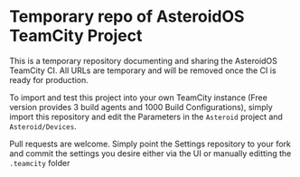 # Temporary repo of AsteroidOS TeamCity Project

This is a temporary repository documenting and sharing the AsteroidOS TeamCity CI. All URLs are temporary and will be removed once the CI is ready for production.

To import and test this project into your own TeamCity instance (Free version provides 3 build agents and 1000 Build Configurations), simply import this repository and edit the Parameters in the `Asteroid` project and `Asteroid/Devices`.

Pull requests are welcome. Simply point the Settings repository to your fork and commit the settings you desire either via the UI or manually editting the `.teamcity` folder
